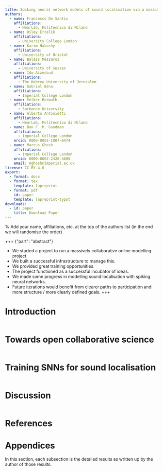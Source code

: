 ```yaml
---
title: Spiking neural network models of sound localisation via a massively collaborative process
authors:
  - name: Francesco De Santis
    affiliations:
      - NearLab, Politecnico di Milano
  - name: Dilay Ercelik 
    affiliations: 
      - University College London
  - name: Karim Habashy
    affiliations: 
      - University of Bristol
  - name: Balázs Mészáros
    affiliations: 
      - University of Sussex
  - name: Ido Aizenbud
    affiliations:
      - The Hebrew University of Jerusalem
  - name: Gabriel Béna
    affiliations:
      - Imperial College London
  - name: Volker Bormuth
    affiliations: 
      - Sorbonne University
  - name: Alberto Antonietti
    affiliations:
      - NearLab, Politecnico di Milano
  - name: Dan F. M. Goodman
    affiliations:
      - Imperial College London
    orcid: 0000-0003-1007-6474
  - name: Marcus Ghosh
    affiliations:
      - Imperial College London
    orcid: 0000-0002-2428-4605
    email: mghosh@imperial.ac.uk
license: CC-BY-4.0
export:
  - format: docx
  - format: tex
    template: lapreprint
  - format: pdf
    id: paper
    template: lapreprint-typst
downloads:
  - id: paper
    title: Download Paper
---
```


% Add your name, affiliations, etc. at the top of the authors list (in the end we will randomise the order)


+++ {"part": "abstract"}
* We started a project to run a massively collaborative online modelling project.
* We built a successful infrastructure to manage this.
* We provided great training opportunities.
* The project functioned as a successful incubator of ideas.
* We made some progress in modelling sound localisation with spiking neural networks.
* Future iterations would benefit from clearer paths to participation and more structure / more clearly defined goals. 
+++

# Introduction

```{include} sections/intro.md
```

# Towards open collaborative science 

```{include} sections/meta_science.md
```

# Training SNNs for sound localisation

```{include} sections/science.md
```

# Discussion

```{include} sections/discussion.md
```

# References 

# Appendices

In this section, each subsection is the detailed results as written up by the author of those results.

```{include} sections/new_inh_model.md
```

```{include} sections/delays/Delays.md
```
